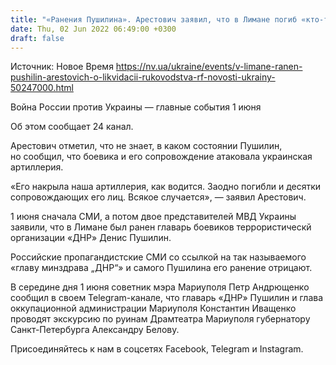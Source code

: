 ```yaml
---
title: "«Ранения Пушилина». Арестович заявил, что в Лимане погиб «кто-то из верхушки РФ»"
date: Thu, 02 Jun 2022 06:49:00 +0300
draft: false
---
```

Источник: Новое Время https://nv.ua/ukraine/events/v-limane-ranen-pushilin-arestovich-o-likvidacii-rukovodstva-rf-novosti-ukrainy-50247000.html


Война России против Украины — главные события 1 июня

Об этом сообщает 24 канал.

Арестович отметил, что не знает, в каком состоянии Пушилин, но сообщил, что боевика и его сопровождение атаковала украинская артиллерия.

«Его накрыла наша артиллерия, как водится. Заодно погибли и десятки сопровождающих его лиц. Всякое случается», — заявил Арестович.

1 июня сначала СМИ, а потом двое представителей МВД Украины заявили, что в Лимане был ранен главарь боевиков террористическй организации «ДНР» Денис Пушилин.

Российские пропагандистские СМИ со ссылкой на так называемого «главу минздрава „ДНР“» и самого Пушилина его ранение отрицают.

В середине дня 1 июня советник мэра Мариуполя Петр Андрющенко сообщил в своем Telegram-канале, что главарь «ДНР» Пушилин и глава оккупационной администрации Мариуполя Константин Иващенко проводят экскурсию по руинам Драмтеатра Мариуполя губернатору Санкт-Петербурга Александру Белову.

Присоединяйтесь к нам в соцсетях Facebook, Telegram и Instagram.
